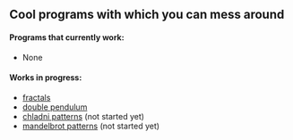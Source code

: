 ## Cool programs with which you can mess around
#### Programs that currently work:
 * None

#### Works in progress:
 * [fractals](https://nathansolomon1678.github.io/neat-stuff/fractals)
 * [double pendulum](https://nathansolomon1678.github.io/neat-stuff/double-pendulum)
 * [chladni patterns](https://nathansolomon1678.github.io/neat-stuff/chladni) (not started yet)
 * [mandelbrot patterns](https://nathansolomon1678.github.io/neat-stuff/mandelbrot) (not started yet)
